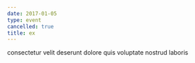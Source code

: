 ```yaml
---
date: 2017-01-05
type: event
cancelled: true
title: ex
---
```

consectetur velit deserunt dolore quis voluptate nostrud laboris